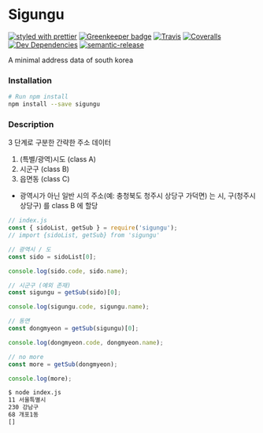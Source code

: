 # Sigungu

[![styled with prettier](https://img.shields.io/badge/styled_with-prettier-ff69b4.svg)](https://github.com/prettier/prettier)
[![Greenkeeper badge](https://badges.greenkeeper.io/haedaal/sigungu.svg)](https://greenkeeper.io/)
[![Travis](https://img.shields.io/travis/haedaal/sigungu.svg)](https://travis-ci.org/haedaal/sigungu)
[![Coveralls](https://img.shields.io/coveralls/haedaal/sigungu.svg)](https://coveralls.io/github/haedaal/sigungu)
[![Dev Dependencies](https://david-dm.org/haedaal/sigungu/dev-status.svg)](https://david-dm.org/haedaal/sigungu?type=dev)
[![semantic-release](https://img.shields.io/badge/%20%20%F0%9F%93%A6%F0%9F%9A%80-semantic--release-e10079.svg)](https://github.com/semantic-release/semantic-release)

A minimal address data of south korea

### Installation
```bash
# Run npm install
npm install --save sigungu
```

### Description

3 단계로 구분한 간략한 주소 데이터

1. (특별/광역)시도 (class A)
2. 시군구 (class B)
3. 읍면동 (class C)

* 광역시가 아닌 일반 시의 주소(예: 충청북도 청주시 상당구 가덕면) 는 시, 구(청주시 상당구) 를 class B 에 할당

```js
// index.js
const { sidoList, getSub } = require('sigungu');
// import {sidoList, getSub} from 'sigungu'

// 광역시 / 도
const sido = sidoList[0];

console.log(sido.code, sido.name);

// 시군구 (예외 존재)
const sigungu = getSub(sido)[0];

console.log(sigungu.code, sigungu.name);

// 동면
const dongmyeon = getSub(sigungu)[0];

console.log(dongmyeon.code, dongmyeon.name);

// no more
const more = getSub(dongmyeon);

console.log(more);
```
```sh
$ node index.js
11 서울특별시
230 강남구
68 개포1동
[]
```